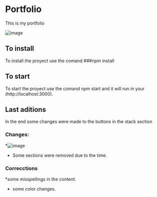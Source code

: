 # Portfolio

This is my portfolio

![image](https://user-images.githubusercontent.com/79488966/162963378-6f804d9b-eb5c-4d84-9954-dd332dbfaf31.png)


## To install

To install the proyect use the comand ###npm install


## To start
 To start the proyect use the comand npm start and it will run in your (http://localhost:3000).



## Last aditions 

In the end some changes were made to the buttons in the stack section

### Changes:

*![image](https://user-images.githubusercontent.com/79488966/162963799-cf621a9f-0dc9-4c92-b8bd-f67a6107491c.png)
* Some sections were removed due to the time.


### Correcctions

*some misspellings in the content. </br>
* some color changes.

